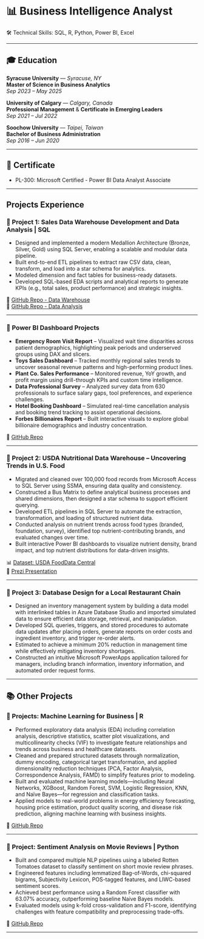 # 📊 Business Intelligence Analyst
🛠 Technical Skills: SQL, R, Python, Power BI, Excel

---

## 🎓 Education

**Syracuse University** — *Syracuse, NY*  
**Master of Science in Business Analytics**  
*Sep 2023 – May 2025*

**University of Calgary** — *Calgary, Canada*  
**Professional Management** & **Certificate in Emerging Leaders**  
*Sep 2021 – Jul 2022*

**Soochow University** — *Taipei, Taiwan*  
**Bachelor of Business Administration**  
*Sep 2016 – Jun 2020*

---

## 📜 Certificate
- PL-300: Microsoft Certified - Power BI Data Analyst Associate

---

## Projects Experience

### 📂 Project 1: Sales Data Warehouse Development and Data Analysis | SQL

- Designed and implemented a modern Medallion Architecture (Bronze, Silver, Gold) using SQL Server, enabling a scalable and modular data pipeline.
- Built end-to-end ETL pipelines to extract raw CSV data, clean, transform, and load into a star schema for analytics.
- Modeled dimension and fact tables for business-ready datasets.
- Developed SQL-based EDA scripts and analytical reports to generate KPIs (e.g., total sales, product performance) and strategic insights.

📂 [GitHub Repo - Data Warehouse](https://github.com/yuan-116/sql-data-warehouse-project/tree/main)  
📂 [GitHub Repo - Data Analysis](https://github.com/yuan-116/sql-Data_Analytics_Project/tree/main)

---

### 📂 Power BI Dashboard Projects

- **Emergency Room Visit Report** – Visualized wait time disparities across patient demographics, highlighting peak periods and underserved groups using DAX and slicers.
- **Toys Sales Dashboard** – Tracked monthly regional sales trends to uncover seasonal revenue patterns and high-performing product lines.
- **Plant Co. Sales Performance** – Monitored revenue, YoY growth, and profit margin using drill-through KPIs and custom time intelligence.
- **Data Professional Survey** – Analyzed survey data from 630 professionals to surface salary gaps, tool preferences, and experience challenges.
- **Hotel Booking Dashboard** – Simulated real-time cancellation analysis and booking trend tracking to assist operational decisions.
- **Forbes Billionaires Report** – Built interactive visuals to explore global billionaire demographics and industry concentration.

📂 [GitHub Repo](https://github.com/yuan-116/power_bi_projects/tree/main)

---

### 📂 Project 2: USDA Nutritional Data Warehouse – Uncovering Trends in U.S. Food

- Migrated and cleaned over 100,000 food records from Microsoft Access to SQL Server using SSMA, ensuring data quality and consistency.
- Constructed a Bus Matrix to define analytical business processes and shared dimensions, then designed a star schema to support efficient querying.
- Developed ETL pipelines in SQL Server to automate the extraction, transformation, and loading of structured nutrient data.
- Conducted analysis on nutrient trends across food types (branded, foundation, survey), identified top nutrient-contributing brands, and evaluated changes over time.
- Built interactive Power BI dashboards to visualize nutrient density, brand impact, and top nutrient distributions for data-driven insights.

📊 [Dataset: USDA FoodData Central](https://fdc.nal.usda.gov/)  
📂 [Prezi Presentation](https://prezi.com/view/beC6TVO9VZLn6b1h2xRY/)

---

### 📂 Project 3: Database Design for a Local Restaurant Chain

- Designed an inventory management system by building a data model with interlinked tables in Azure Database Studio and imported simulated data to ensure efficient data storage, retrieval, and manipulation.
- Developed SQL queries, triggers, and stored procedures to automate data updates after placing orders, generate reports on order costs and ingredient inventory, and trigger re-order alerts.
- Estimated to achieve a minimum 20% reduction in management time while effectively mitigating inventory shortages.
- Constructed an intuitive Microsoft PowerApps application tailored for managers, including branch information, inventory information, and automated order request forms.

---

## 📚 Other Projects

### 📂 Projects: Machine Learning for Business | R

- Performed exploratory data analysis (EDA) including correlation analysis, descriptive statistics, scatter plot visualizations, and multicollinearity checks (VIF) to investigate feature relationships and trends across business and healthcare datasets.
- Cleaned and prepared structured datasets through normalization, dummy encoding, categorical target transformation, and applied dimensionality reduction techniques (PCA, Factor Analysis, Correspondence Analysis, FAMD) to simplify features prior to modeling.
- Built and evaluated machine learning models—including Neural Networks, XGBoost, Random Forest, SVM, Logistic Regression, KNN, and Naïve Bayes—for regression and classification tasks.
- Applied models to real-world problems in energy efficiency forecasting, housing price estimation, product quality scoring, and disease risk prediction, aligning machine learning with business insights.

📂 [GitHub Repo](https://github.com/yuan-116/MachineLearning_for_Business/tree/main)

---

### 📂 Project: Sentiment Analysis on Movie Reviews | Python

- Built and compared multiple NLP pipelines using a labeled Rotten Tomatoes dataset to classify sentiment on short movie review phrases.
- Engineered features including lemmatized Bag-of-Words, chi-squared bigrams, Subjectivity Lexicon, POS-tagged features, and LIWC-based sentiment scores.
- Achieved best performance using a Random Forest classifier with 63.07% accuracy, outperforming baseline Naive Bayes models.
- Evaluated models using k-fold cross-validation and F1-score, identifying challenges with feature compatibility and preprocessing trade-offs.

📂 [GitHub Repo](https://github.com/yuan-116/NLP_Sentiment_Classification_with_Movie_Reviews)

---

